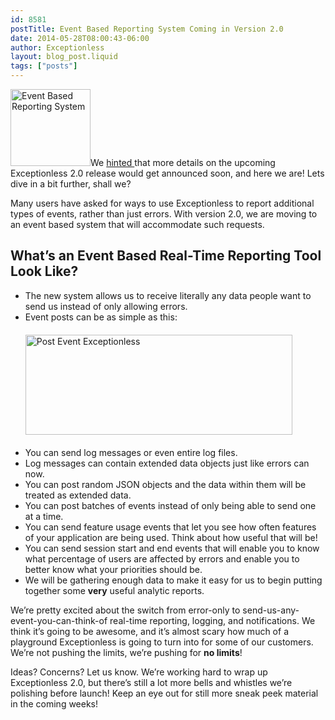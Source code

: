 ```yaml
---
id: 8581
postTitle: Event Based Reporting System Coming in Version 2.0
date: 2014-05-28T08:00:43-06:00
author: Exceptionless
layout: blog_post.liquid
tags: ["posts"]
---
```

[<img loading="lazy" class="alignright  wp-image-8584" src="http://exceptionless.com/assets/errors-only.png" alt="Event Based Reporting System" width="128" height="123" data-id="8584" />](http://exceptionless.com/assets/errors-only.png)We <a title="Exceptionless 2.0 – In the Making" href="http://exceptionless.com/exceptionless-2-in-the-making/" target="_blank">hinted </a>that more details on the upcoming Exceptionless 2.0 release would get announced soon, and here we are! Lets dive in a bit further, shall we?

Many users have asked for ways to use Exceptionless to report additional types of events, rather than just errors. With version 2.0, we are moving to an event based system that will accommodate such requests.<!--more-->

## What&#8217;s an Event Based Real-Time Reporting Tool Look Like?

  * The new system allows us to receive literally any data people want to send us instead of only allowing errors.
  * Event posts can be as simple as this:  
    [<img loading="lazy" class="alignnone wp-image-8588 size-full" style="margin-top: 20px; margin-bottom: 20px;" src="http://exceptionless.com/assets/ex-curl.png" alt="Post Event Exceptionless" width="427" height="160" data-id="8588" srcset="/assets/ex-curl.png 427w, /assets/ex-curl-300x112.png 300w" sizes="(max-width: 427px) 100vw, 427px" />](http://exceptionless.com/assets/ex-curl.png)
  * You can send log messages or even entire log files.
  * Log messages can contain extended data objects just like errors can now.
  * You can post random JSON objects and the data within them will be treated as extended data.
  * You can post batches of events instead of only being able to send one at a time.
  * You can send feature usage events that let you see how often features of your application are being used. Think about how useful that will be!
  * You can send session start and end events that will enable you to know what percentage of users are affected by errors and enable you to better know what your priorities should be.
  * We will be gathering enough data to make it easy for us to begin putting together some **very** useful analytic reports.

We&#8217;re pretty excited about the switch from error-only to send-us-any-event-you-can-think-of real-time reporting, logging, and notifications. We think it&#8217;s going to be awesome, and it&#8217;s almost scary how much of a playground Exceptionless is going to turn into for some of our customers. We&#8217;re not pushing the limits, we&#8217;re pushing for **no limits**!

Ideas? Concerns? Let us know. We&#8217;re working hard to wrap up Exceptionless 2.0, but there&#8217;s still a lot more bells and whistles we&#8217;re polishing before launch! Keep an eye out for still more sneak peek material in the coming weeks!
